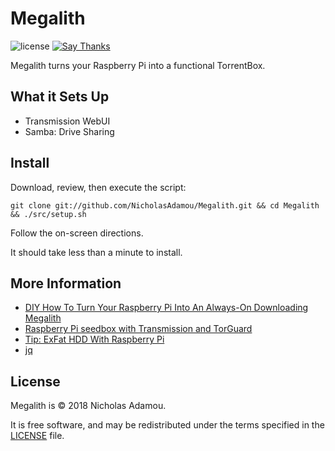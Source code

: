 Megalith
========
![license](https://img.shields.io/apm/l/vim-mode.svg)
[![Say Thanks](https://img.shields.io/badge/say-thanks-ff69b4.svg)](https://saythanks.io/to/NicholasAdamou)

Megalith turns your Raspberry Pi into a functional TorrentBox.

What it Sets Up
------------
* Transmission WebUI
* Samba: Drive Sharing

Install
-------

Download, review, then execute the script:

```
git clone git://github.com/NicholasAdamou/Megalith.git && cd Megalith && ./src/setup.sh
```

Follow the on-screen directions.

It should take less than a minute to install.

More Information
-------

* [DIY How To Turn Your Raspberry Pi Into An Always-On Downloading Megalith](http://www.makeuseof.com/tag/how-to-turn-your-raspberry-pi-into-an-always-on-downloading-megalith/)
* [Raspberry Pi seedbox with Transmission and TorGuard](https://www.convalesco.org/articles/2015/06/08/raspberry-pi-seedbox-with-transmission-and-torguard.html)
* [Tip: ExFat HDD With Raspberry Pi](http://miqu.me/blog/2015/01/14/tip-exfat-hdd-with-raspberry-pi/)
* [jq](https://stedolan.github.io/jq/)

License
-------

Megalith is © 2018 Nicholas Adamou.

It is free software, and may be redistributed under the terms specified in the [LICENSE] file.

[LICENSE]: LICENSE
